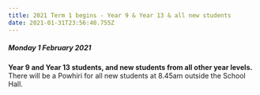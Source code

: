```yaml
---
title: 2021 Term 1 begins - Year 9 & Year 13 & all new students
date: 2021-01-31T23:56:40.755Z
---
```

##### Monday 1 February 2021

**Year 9 and Year 13 students, and new students from all other year levels.**  
There will be a Powhiri for all new students at 8.45am outside the School Hall. 


